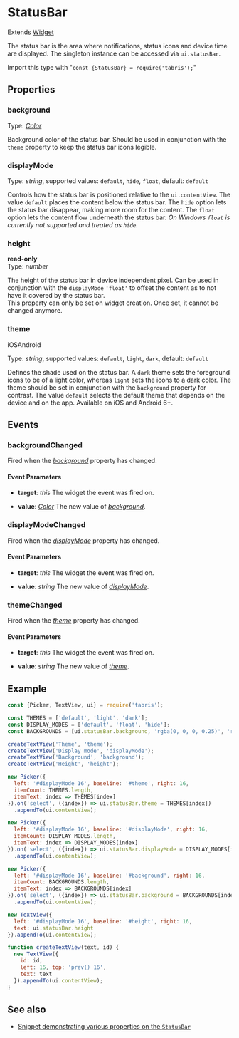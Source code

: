 ---
---
# StatusBar

Extends [Widget](Widget.md)

The status bar is the area where notifications, status icons and device time are displayed. The singleton instance can be accessed via `ui.statusBar`.

Import this type with "`const {StatusBar} = require('tabris');`"

## Properties

### background


Type: *[Color](../types.md#color)*

Background color of the status bar. Should be used in conjunction with the `theme` property to keep the status bar icons legible.

### displayMode


Type: *string*, supported values: `default`, `hide`, `float`, default: `default`

Controls how the status bar is positioned relative to the `ui.contentView`. The value `default` places the content below the status bar. The `hide` option lets the status bar disappear, making more room for the content. The `float` option lets the content flow underneath the status bar. *On Windows `float` is currently not supported and treated as `hide`.*

### height


**read-only**<br/>
Type: *number*

The height of the status bar in device independent pixel. Can be used in conjunction with the `displayMode` `'float'` to offset the content as to not have it covered by the status bar.<br/>This property can only be set on widget creation. Once set, it cannot be changed anymore.

### theme
<p class="platforms"><span class="ios-tag" title="supported on iOS">iOS</span><span class="android-tag" title="supported on Android">Android</span></p>

Type: *string*, supported values: `default`, `light`, `dark`, default: `default`

Defines the shade used on the status bar. A `dark` theme sets the foreground icons to be of a light color, whereas `light` sets the icons to a dark color. The theme should be set in conjunction with the `background` property for contrast. The value `default` selects the default theme that depends on the device and on the app. Available on iOS and Android 6+.


## Events

### backgroundChanged

Fired when the [*background*](#background) property has changed.

#### Event Parameters 
- **target**: *this*
    The widget the event was fired on.

- **value**: *[Color](../types.md#color)*
    The new value of [*background*](#background).


### displayModeChanged

Fired when the [*displayMode*](#displayMode) property has changed.

#### Event Parameters 
- **target**: *this*
    The widget the event was fired on.

- **value**: *string*
    The new value of [*displayMode*](#displayMode).


### themeChanged

Fired when the [*theme*](#theme) property has changed.

#### Event Parameters 
- **target**: *this*
    The widget the event was fired on.

- **value**: *string*
    The new value of [*theme*](#theme).





## Example
```js
const {Picker, TextView, ui} = require('tabris');

const THEMES = ['default', 'light', 'dark'];
const DISPLAY_MODES = ['default', 'float', 'hide'];
const BACKGROUNDS = [ui.statusBar.background, 'rgba(0, 0, 0, 0.25)', 'red', 'green', 'blue'];

createTextView('Theme', 'theme');
createTextView('Display mode', 'displayMode');
createTextView('Background', 'background');
createTextView('Height', 'height');

new Picker({
  left: '#displayMode 16', baseline: '#theme', right: 16,
  itemCount: THEMES.length,
  itemText: index => THEMES[index]
}).on('select', ({index}) => ui.statusBar.theme = THEMES[index])
  .appendTo(ui.contentView);

new Picker({
  left: '#displayMode 16', baseline: '#displayMode', right: 16,
  itemCount: DISPLAY_MODES.length,
  itemText: index => DISPLAY_MODES[index]
}).on('select', ({index}) => ui.statusBar.displayMode = DISPLAY_MODES[index])
  .appendTo(ui.contentView);

new Picker({
  left: '#displayMode 16', baseline: '#background', right: 16,
  itemCount: BACKGROUNDS.length,
  itemText: index => BACKGROUNDS[index]
}).on('select', ({index}) => ui.statusBar.background = BACKGROUNDS[index])
  .appendTo(ui.contentView);

new TextView({
  left: '#displayMode 16', baseline: '#height', right: 16,
  text: ui.statusBar.height
}).appendTo(ui.contentView);

function createTextView(text, id) {
  new TextView({
    id: id,
    left: 16, top: 'prev() 16',
    text: text
  }).appendTo(ui.contentView);
}
```
## See also

- [Snippet demonstrating various properties on the `StatusBar`](https://github.com/eclipsesource/tabris-js/tree/v2.4.1/snippets/statusbar.js)
